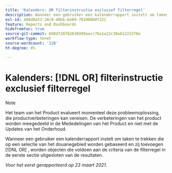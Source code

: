 ```yaml
---
title: 'Kalenders: OR filterinstructie exclusief filterregel'
description: Wanneer een gebruiker een kalenderrapport instelt om taken te trekken die op een selectie van het douanegebied worden gebaseerd en zij OF verklaring toevoegen, worden de voorwerpen die aan de criteria van de filterregel in de eerste sectie voldoen uitgesloten van de resultaten.
exl-id: d08d0a53-28c0-48bb-be89-701900b0f221
feature: Reports and Dashboards
hidefromtoc: true
source-git-commit: 688d728782638489aacc76a1a12c38ab12215f8e
workflow-type: tm+mt
source-wordcount: '128'
ht-degree: 0%

---
```


# Kalenders: [!DNL OR] filterinstructie exclusief filterregel

>[!NOTE]
>
>Het team van het Product evalueert momenteel deze probleemoplossing, die productverbeteringen kan vereisen. De verbeteringen van het product worden meegedeeld in de Mededelingen van het Product en niet met de Updates van het Onderhoud.

Wanneer een gebruiker een kalenderrapport instelt om taken te trekken die op een selectie van het douanegebied worden gebaseerd en zij toevoegen [!DNL OR] , worden objecten die voldoen aan de criteria van de filterregel in de eerste sectie uitgesloten van de resultaten.

_Voor het eerst gerapporteerd op 23 maart 2021._

